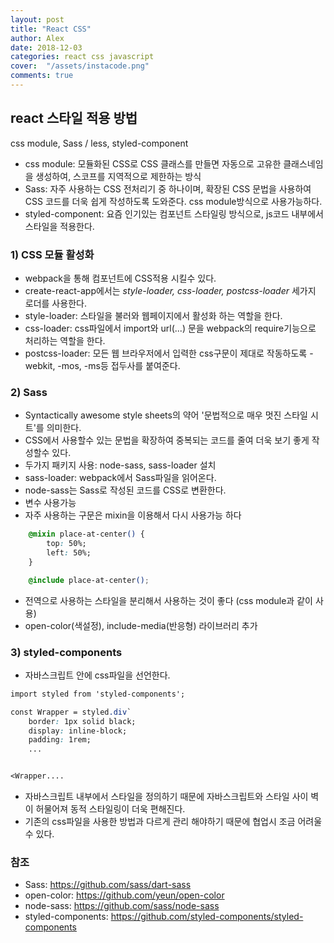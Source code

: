 ```yaml
---
layout: post
title: "React CSS"
author: Alex
date: 2018-12-03
categories: react css javascript
cover:  "/assets/instacode.png"
comments: true
---
```

## react 스타일 적용 방법

css module, Sass / less, styled-component

- css module: 모듈화된 CSS로 CSS 클래스를 만들면 자동으로 고유한 클래스네임을 생성하여, 스코프를 지역적으로 제한하는 방식
- Sass: 자주 사용하는 CSS 전처리기 중 하나이며, 확장된 CSS 문법을 사용하여 CSS 코드를 더욱 쉽게 작성하도록 도와준다. css module방식으로 사용가능하다.
- styled-component: 요즘 인기있는 컴포넌트 스타일링 방식으로, js코드 내부에서 스타일을 적용한다.

### 1) CSS 모듈 활성화

- webpack을 통해 컴포넌트에 CSS적용 시킬수 있다.
- create-react-app에서는 *style-loader, css-loader, postcss-loader* 세가지 로더를 사용한다.
- style-loader: 스타일을 불러와 웹페이지에서 활성화 하는 역할을 한다.
- css-loader: css파일에서 import와 url(...) 문을 webpack의 require기능으로 처리하는 역할을 한다.
- postcss-loader: 모든 웹 브라우저에서 입력한 css구문이 제대로 작동하도록 -webkit, -mos, -ms등 접두사를 붙여준다.

### 2) Sass

- Syntactically awesome style sheets의 약어 '문법적으로 매우 멋진 스타일 시트'를 의미한다.
- CSS에서 사용할수 있는 문법을 확장하여 중복되는 코드를 줄여 더욱 보기 좋게 작성할수 있다.
- 두가지 패키지 사용: node-sass, sass-loader 설치
- sass-loader: webpack에서 Sass파일을 읽어온다.
- node-sass는 Sass로 작성된 코드를 CSS로 변환한다.
- 변수 사용가능
- 자주 사용하는 구문은  mixin을 이용해서 다시 사용가능 하다

~~~ css
    @mixin place-at-center() {
        top: 50%;
        left: 50%;
    }

    @include place-at-center();
~~~

- 전역으로 사용하는 스타일을 분리해서 사용하는 것이 좋다 (css module과 같이 사용)
- open-color(색설정), include-media(반응형) 라이브러리 추가

### 3) styled-components

- 자바스크립트 안에 css파일을 선언한다.

~~~ css
import styled from 'styled-components';

const Wrapper = styled.div`
    border: 1px solid black;
    display: inline-block;
    padding: 1rem;
    ...


<Wrapper....
~~~

- 자바스크립트 내부에서 스타일을 정의하기 때문에 자바스크립트와 스타일 사이 벽이 허물어져 동적 스타일링이 더욱 편해진다.
- 기존의  css파일을 사용한 방법과 다르게 관리 해야하기 때문에 협업시 조금 어려울수 있다.

### 참조

- Sass:  <https://github.com/sass/dart-sass>
- open-color: <https://github.com/yeun/open-color>
- node-sass: <https://github.com/sass/node-sass>
- styled-components: <https://github.com/styled-components/styled-components>
